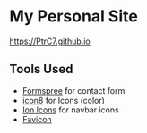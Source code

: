 # My Personal Site
https://PtrC7.github.io  

## Tools Used
  - [Formspree](https://formspree.io/) for contact form  
  - [icon8](https://icons8.com/) for Icons (color)
  - [Ion Icons](https://ionic.io/ionicons) for navbar icons
  - [Favicon](https://favicon.io/favicon-generator/)


